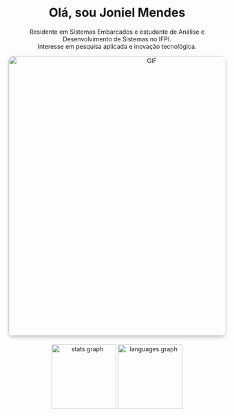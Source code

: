 <h1 align="center">Olá, sou Joniel Mendes</h1>
<p align="center">
  Residente em Sistemas Embarcados e 
   estudante de Análise e Desenvolvimento de Sistemas no IFPI.<br>
  Interesse em pesquisa aplicada e inovação tecnológica.
</p>

<div align="center">
  <img alt="GIF" src="https://c.tenor.com/rCaIUO0MP-EAAAAC/mario-pixel-art.gif" width="650" height="auto" style="border-radius: 10px; box-shadow: 0 4px 8px rgba(0, 0, 0, 0.2); margin-bottom: 20px;" />
</div>

<div align="center">
  <img src="https://github-readme-stats.vercel.app/api?username=jonielmendes&hide_title=false&hide_rank=false&show_icons=true&include_all_commits=true&count_private=true&disable_animations=false&theme=dark&bg_color=0d1117&title_color=58a6ff&text_color=c9d1d9&icon_color=58a6ff&border_color=1f6feb&locale=en&hide_border=false&order=1" height="150" alt="stats graph" />
  <img src="https://github-readme-stats.vercel.app/api/top-langs?username=jonielmendes&locale=en&hide_title=false&layout=compact&card_width=420&langs_count=10&theme=dark&bg_color=0d1117&title_color=58a6ff&text_color=c9d1d9&border_color=1f6feb&hide_border=false&order=2" height="150" alt="languages graph" />
</div>
